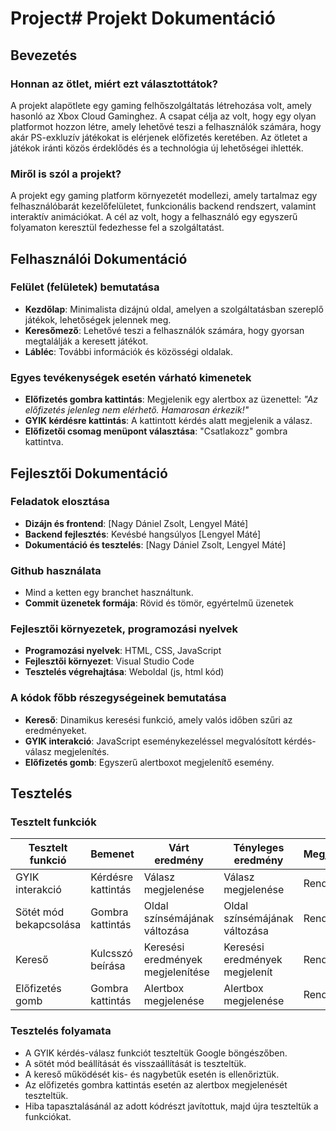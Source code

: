 # Project# Projekt Dokumentáció

## Bevezetés

### Honnan az ötlet, miért ezt választottátok?
A projekt alapötlete egy gaming felhőszolgáltatás létrehozása volt, amely hasonló az Xbox Cloud Gaminghez. A csapat célja az volt, hogy egy olyan platformot hozzon létre, amely lehetővé teszi a felhasználók számára, hogy akár PS-exkluzív játékokat is elérjenek előfizetés keretében. Az ötletet a játékok iránti közös érdeklődés és a technológia új lehetőségei ihlették.

### Miről is szól a projekt?
A projekt egy gaming platform környezetét modellezi, amely tartalmaz egy felhasználóbarát kezelőfelületet, funkcionális backend rendszert, valamint interaktív animációkat. A cél az volt, hogy a felhasználó egy egyszerű folyamaton keresztül fedezhesse fel a szolgáltatást.

## Felhasználói Dokumentáció

### Felület (felületek) bemutatása
- **Kezdőlap**: Minimalista dizájnú oldal, amelyen a szolgáltatásban szereplő játékok, lehetőségek jelennek meg.
- **Keresőmező**: Lehetővé teszi a felhasználók számára, hogy gyorsan megtalálják a keresett játékot.
- **Lábléc**: További információk és közösségi oldalak.

### Egyes tevékenységek esetén várható kimenetek
- **Előfizetés gombra kattintás**: Megjelenik egy alertbox az üzenettel: _"Az előfizetés jelenleg nem elérhető. Hamarosan érkezik!"_
- **GYIK kérdésre kattintás**: A kattintott kérdés alatt megjelenik a válasz.
- **Előfizetői csomag menüpont választása**: "Csatlakozz" gombra kattintva.

## Fejlesztői Dokumentáció

### Feladatok elosztása
- **Dizájn és frontend**: [Nagy Dániel Zsolt, Lengyel Máté]
- **Backend fejlesztés**: Kevésbé hangsúlyos [Lengyel Máté]
- **Dokumentáció és tesztelés**: [Nagy Dániel Zsolt, Lengyel Máté]

### Github használata
- Mind a ketten egy branchet használtunk.
- **Commit üzenetek formája**: Rövid és tömör, egyértelmű üzenetek

### Fejlesztői környezetek, programozási nyelvek
- **Programozási nyelvek**: HTML, CSS, JavaScript
- **Fejlesztői környezet**: Visual Studio Code
- **Tesztelés végrehajtása**: Weboldal (js, html kód)

### A kódok főbb részegységeinek bemutatása
- **Kereső**: Dinamikus keresési funkció, amely valós időben szűri az eredményeket.
- **GYIK interakció**: JavaScript eseménykezeléssel megvalósított kérdés-válasz megjelenítés.
- **Előfizetés gomb**: Egyszerű alertboxot megjelenítő esemény.

## Tesztelés

### Tesztelt funkciók
| Tesztelt funkció          | Bemenet                | Várt eredmény                      | Tényleges eredmény            | Megjegyzés |
|---------------------------|------------------------|------------------------------------|-------------------------------|------------|
| GYIK interakció           | Kérdésre kattintás     | Válasz megjelenése                 | Válasz megjelenése            | Rendben    |
| Sötét mód bekapcsolása    | Gombra kattintás       | Oldal színsémájának változása      | Oldal színsémájának változása | Rendben    |
| Kereső                    | Kulcsszó beírása       | Keresési eredmények megjelenítése  | Keresési eredmények megjelenít| Rendben    |
| Előfizetés gomb           | Gombra kattintás       | Alertbox megjelenése               | Alertbox megjelenése          | Rendben    |

### Tesztelés folyamata
- A GYIK kérdés-válasz funkciót teszteltük Google böngészőben.
- A sötét mód beállítását és visszaállítását is teszteltük.
- A kereső működését kis- és nagybetűk esetén is ellenőriztük.
- Az előfizetés gombra kattintás esetén az alertbox megjelenését teszteltük.
- Hiba tapasztalásánál az adott kódrészt javítottuk, majd újra teszteltük a funkciókat.
